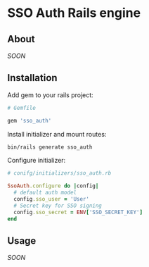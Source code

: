 # SSO Auth Rails engine

## About

*SOON*

## Installation

Add gem to your rails project:

```ruby
# Gemfile

gem 'sso_auth'
```

Install initializer and mount routes:

```bash
bin/rails generate sso_auth
```

Configure initializer:

```ruby
# conifg/initializers/sso_auth.rb

SsoAuth.configure do |config|
  # default auth model
  config.sso_user = 'User'
  # Secret key for SSO signing
  config.sso_secret = ENV['SSO_SECRET_KEY']
end
```

## Usage

*SOON*

